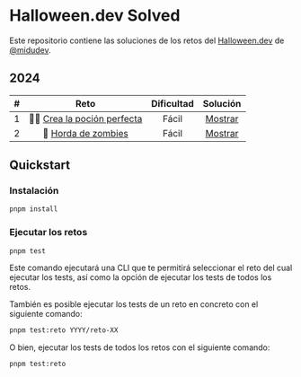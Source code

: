 # Halloween.dev Solved

Este repositorio contiene las soluciones de los retos del [Halloween.dev](https://halloween.dev/es) de [@midudev](https://twitter.com/midudev).

## 2024

|  #  |                         Reto                         | Dificultad |              Solución               |
| :-: | :--------------------------------------------------: | :--------: | :---------------------------------: |
|  1  | 🧙‍♀️ [Crea la poción perfecta](2024/reto-01/README.md) |   Fácil    | [Mostrar](2024/reto-01/solution.ts) |
|  2  |    🧟 [Horda de zombies](2024/reto-02/README.md)     |   Fácil    | [Mostrar](2024/reto-02/solution.ts) |

## Quickstart

### Instalación

```bash
pnpm install
```

### Ejecutar los retos

```bash
pnpm test
```

Este comando ejecutará una CLI que te permitirá seleccionar el reto del cual ejecutar los tests, así como la opción de ejecutar los tests de todos los retos.

También es posible ejecutar los tests de un reto en concreto con el siguiente comando:

```bash
pnpm test:reto YYYY/reto-XX
```

O bien, ejecutar los tests de todos los retos con el siguiente comando:

```bash
pnpm test:reto
```
